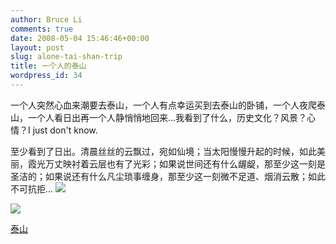 ```yaml
---
author: Bruce Li
comments: true
date: 2008-05-04 15:46:46+00:00
layout: post
slug: alone-tai-shan-trip
title: 一个人的泰山
wordpress_id: 34
---
```


一个人突然心血来潮要去泰山，一个人有点幸运买到去泰山的卧铺，一个人夜爬泰山，一个人看日出再一个人静悄悄地回来...我看到了什么，历史文化？风景？心情？I just don't know.

至少看到了日出。清晨丝丝的云飘过，宛如仙境；当太阳慢慢升起的时候，如此美丽，霞光万丈映衬着云层也有了光彩；如果说世间还有什么龌龊，那至少这一刻是圣洁的；如果说还有什么凡尘琐事缠身，那至少这一刻微不足道、烟消云散；如此不可抗拒...
[![](http://lh6.ggpht.com/wbinglee/SB2wAWznx2I/AAAAAAAAAWE/j98q4iP-7iY/s400/DSCF0823.JPG)](http://picasaweb.google.com/wbinglee/IBijOF/photo#5196503065224005474)








[![](http://lh3.ggpht.com/wbinglee/SB2vk2znxgE/AAAAAAAAAns/0Z8cnuhlBl4/s160-c/IBijOF.jpg)](http://picasaweb.google.com/wbinglee/IBijOF)






[泰山](http://picasaweb.google.com/wbinglee/IBijOF)



